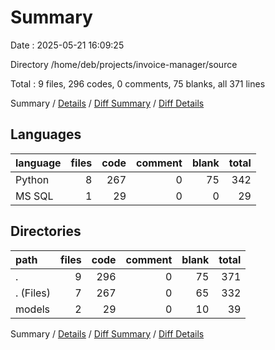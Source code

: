 # Summary

Date : 2025-05-21 16:09:25

Directory /home/deb/projects/invoice-manager/source

Total : 9 files,  296 codes, 0 comments, 75 blanks, all 371 lines

Summary / [Details](details.md) / [Diff Summary](diff.md) / [Diff Details](diff-details.md)

## Languages
| language | files | code | comment | blank | total |
| :--- | ---: | ---: | ---: | ---: | ---: |
| Python | 8 | 267 | 0 | 75 | 342 |
| MS SQL | 1 | 29 | 0 | 0 | 29 |

## Directories
| path | files | code | comment | blank | total |
| :--- | ---: | ---: | ---: | ---: | ---: |
| . | 9 | 296 | 0 | 75 | 371 |
| . (Files) | 7 | 267 | 0 | 65 | 332 |
| models | 2 | 29 | 0 | 10 | 39 |

Summary / [Details](details.md) / [Diff Summary](diff.md) / [Diff Details](diff-details.md)